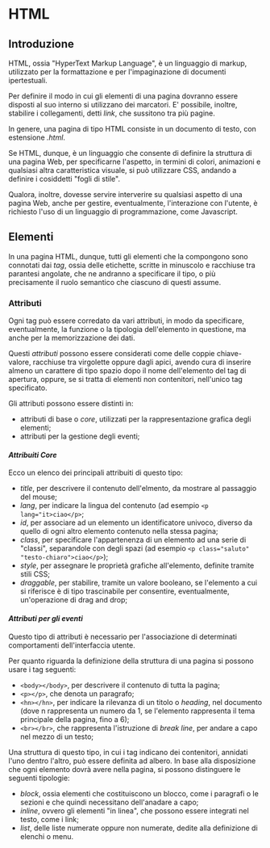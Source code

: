 # HTML
## Introduzione

HTML, ossia "HyperText Markup Language", è un linguaggio di markup, utilizzato per la formattazione e per l'impaginazione di documenti ipertestuali.

Per definire il modo in cui gli elementi di una pagina dovranno essere disposti al suo interno si utilizzano dei marcatori.
E' possibile, inoltre, stabilire i collegamenti, detti *link*, che sussitono tra più pagine.

In genere, una pagina di tipo HTML consiste in un documento di testo, con estensione *.html*.

Se HTML, dunque, è un linguaggio che consente di definire la struttura di una pagina Web, per specificarne l'aspetto, in termini di colori, animazioni e qualsiasi altra caratteristica visuale, si può utilizzare CSS, andando a definire i cosiddetti "fogli di stile".

Qualora, inoltre, dovesse servire interverire su qualsiasi aspetto di una pagina Web, anche per gestire, eventualmente, l'interazione con l'utente, è richiesto l'uso di un linguaggio di programmazione, come Javascript.

## Elementi

In una pagina HTML, dunque, tutti gli elementi che la compongono sono connotati dai *tag*, ossia delle etichette, scritte in minuscolo e racchiuse tra parantesi angolate, che ne andranno a specificare il tipo, o più precisamente il ruolo semantico che ciascuno di questi assume.

### Attributi 

Ogni tag può essere corredato da vari attributi, in modo da specificare, eventualmente, la funzione o la tipologia dell'elemento in questione, ma anche per la memorizzazione dei dati.

Questi *attributi* possono essere considerati come delle coppie chiave-valore, racchiuse tra virgolette oppure dagli apici, avendo cura di inserire almeno un carattere di tipo spazio dopo il nome dell'elemento del tag di apertura, oppure, se si tratta di elementi non contenitori, nell'unico tag specificato.

Gli attributi possono essere distinti in:
- attributi di base o *core*, utilizzati per la rappresentazione grafica degli elementi;
- attributi per la gestione degli eventi;

#### *Attribuiti Core*

Ecco un elenco dei principali attribuiti di questo tipo:

- *title*, per descrivere il contenuto dell'elmento, da mostrare al passaggio del mouse;
- *lang*, per indicare la lingua del contenuto (ad esempio `<p lang="it>ciao</p>`;
- *id*, per associare ad un elemento un identificatore univoco, diverso da quello di ogni altro elemento contenuto nella stessa pagina;
- *class*, per specificare l'appartenenza di un elemento ad una serie di "classi", separandole con degli spazi (ad esempio `<p class="saluto" "testo-chiaro">ciao</p>`);
- *style*, per assegnare le proprietà grafiche all'elemento, definite tramite stili CSS;
- *draggable*, per stabilire, tramite un valore booleano, se l'elemento a cui si riferisce è di tipo trascinabile per consentire, eventualmente, un'operazione di drag and drop; 


#### *Attributi per gli eventi*

Questo tipo di attributi è necessario per l'associazione di determinati comportamenti dell'interfaccia utente.


Per quanto riguarda la definizione della struttura di una pagina si possono usare i tag seguenti:

- ` <body></body> `, per descrivere il contenuto di tutta la pagina;
- `<p></p>`, che denota un paragrafo;
- `<hn></hn>`, per indicare la rilevanza di un titolo o *heading*, nel documento (dove n rappresenta un numero da 1, se l'elemento rappresenta il tema principale della pagina, fino a 6);
- `<br></br>`, che rappresenta l'istruzione di *break line*, per andare a capo nel mezzo di un testo;

Una struttura di questo tipo, in cui i tag indicano dei contenitori, annidati l'uno dentro l'altro, può essere definita ad albero.
In base alla disposizione che ogni elemento dovrà avere nella pagina, si possono distinguere le seguenti tipologie:
- *block*, ossia elementi che costituiscono un blocco, come i paragrafi o le sezioni e che quindi necessitano dell'anadare a capo;
- *inline*, ovvero gli elementi "in linea", che possono essere integrati nel testo, come i link;
- *list*, delle liste numerate oppure non numerate, dedite alla definizione di elenchi o menu.
